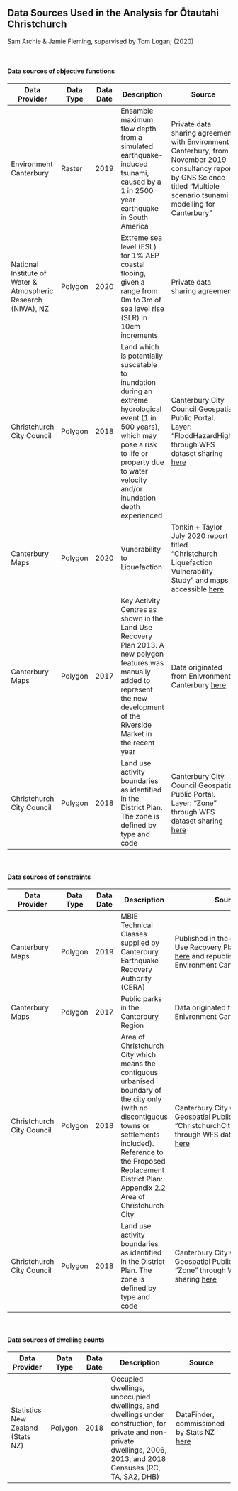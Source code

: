 ## Data Sources Used in the Analysis for Ōtautahi Christchurch

Sam Archie & Jamie Fleming, supervised by Tom Logan; (2020)

<br>

#### Data sources of objective functions

| Data Provider | Data Type | Data Date | Description| Source |
|---------------|-----------|-----------|------------|--------|
|Environment Canterbury| Raster| 2019|Ensamble maximum flow depth from a simulated earthquake-induced tsunami, caused by a 1 in 2500 year earthquake in South America| Private data sharing agreement with Environment Canterbury, from November 2019 consultancy report by GNS Science titled “Multiple scenario tsunami modelling for Canterbury"|
|National Institute of Water & Atmospheric Research (NIWA), NZ| Polygon | 2020| Extreme sea level (ESL) for 1% AEP coastal flooing, given a range from 0m to 3m of sea level rise (SLR) in 10cm increments| Private data sharing agreement|
| Christchurch City Council | Polygon | 2018 | Land which is potentially suscetable to inundation during an extreme hydrological event (1 in 500 years), which may pose a risk to life or property due to water velocity and/or inundation depth experienced | Canterbury City Council Geospatial Public Portal. Layer: “FloodHazardHigh” through WFS dataset sharing [here](https://opendata.ccc.govt.nz/DistrictPlan/service.svc/get?request=GetCapabilities&service=WFS) |
|Canterbury Maps| Polygon | 2020 | Vunerability to Liquefaction | Tonkin + Taylor July 2020 report titled “Christchurch Liquefaction Vulnerability Study” and maps accessible [here](https://apps.canterburymaps.govt.nz/ChristchurchLiquefactionViewer) |
|Canterbury Maps| Polygon | 2017 | Key Activity Centres as shown in the Land Use Recovery Plan 2013. A new polygon features was manually added to represent the new development of the Riverside Market in the recent year | Data originated from Enivronment Canterbury [here](https://opendata.canterburymaps.govt.nz/datasets/land-use-recovery-plan-key-activity-centres) |
| Christchurch City Council | Polygon | 2018 | Land use activity boundaries as identified in the District Plan. The zone is defined by type and code | Canterbury City Council Geospatial Public Portal. Layer: “Zone” through WFS dataset sharing [here](https://opendata.ccc.govt.nz/DistrictPlan/service.svc/get?request=GetCapabilities&service=WFS) |

<br>

#### Data sources of constraints

| Data Provider | Data Type | Data Date | Description| Source |
|---------------|-----------|-----------|------------|--------|
| Canterbury Maps | Polygon | 2019 | MBIE Technical Classes supplied by Canterbury Earthquake Recovery Authority (CERA) | Published in the gazetted Land Use Recovery Plan 6/12/2013 [here](http://cera.govt.nz/recovery-strategy/built-environment/land-use-recovery-plan) and republished by Environment Canterbury [here](https://opendata.canterburymaps.govt.nz/datasets/mbie-technical-categories) |
| Canterbury Maps | Polygon | 2017 | Public parks in the Canterbury Region | Data originated from Enivronment Canterbury [here](https://opendata.canterburymaps.govt.nz/datasets/parks) |
| Christchurch City Council | Polygon | 2018 | Area of Christchurch City which means the contiguous urbanised boundary of the city only (with no discontiguous towns or settlements included). Reference to the Proposed Replacement District Plan: Appendix 2.2 Area of Christchurch City | Canterbury City Council Geospatial Public Portal. Layer: “ChristchurchCityUrbanExtent” through WFS dataset sharing [here](https://opendata.ccc.govt.nz/DistrictPlan/service.svc/get?request=GetCapabilities&service=WFS) |
| Christchurch City Council | Polygon | 2018 | Land use activity boundaries as identified in the District Plan. The zone is defined by type and code | Canterbury City Council Geospatial Public Portal. Layer: “Zone” through WFS dataset sharing [here](https://opendata.ccc.govt.nz/DistrictPlan/service.svc/get?request=GetCapabilities&service=WFS) |

<br>

#### Data sources of dwelling counts

| Data Provider | Data Type | Data Date | Description| Source |
|---------------|-----------|-----------|------------|--------|
|Statistics New Zealand (Stats NZ) | Polygon | 2018 | Occupied dwellings, unoccupied dwellings, and dwellings under construction, for private and non-private dwellings, 2006, 2013, and 2018 Censuses (RC, TA, SA2, DHB) | DataFinder, commissioned by Stats NZ [here](https://datafinder.stats.govt.nz/layer/104628-2018-census-dwelling-total-new-zealand-by-statistical-area-1/metadata/) |
